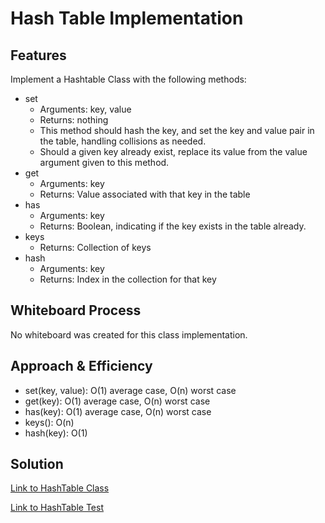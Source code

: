 # Hash Table Implementation

## Features

Implement a Hashtable Class with the following methods:

- set
  - Arguments: key, value
  - Returns: nothing
  - This method should hash the key, and set the key and value pair in the table, handling collisions as needed.
  - Should a given key already exist, replace its value from the value argument given to this method.
- get
  - Arguments: key
  - Returns: Value associated with that key in the table
- has
  - Arguments: key
  - Returns: Boolean, indicating if the key exists in the table already.
- keys
  - Returns: Collection of keys
- hash
  - Arguments: key
  - Returns: Index in the collection for that key

## Whiteboard Process

No whiteboard was created for this class implementation.

## Approach & Efficiency

- set(key, value): O(1) average case, O(n) worst case
- get(key): O(1) average case, O(n) worst case
- has(key): O(1) average case, O(n) worst case
- keys(): O(n)
- hash(key): O(1)

## Solution

[Link to HashTable Class](lib/src/main/java/datastructures/hashtable/HashTable.java)

[Link to HashTable Test](lib/src/main/java/datastructures/hashtable/HashTableTest.java)

